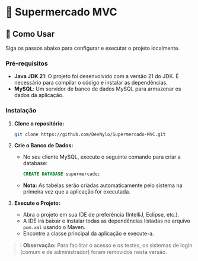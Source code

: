 # 🛒 Supermercado MVC

## 🚀 Como Usar

Siga os passos abaixo para configurar e executar o projeto localmente.

### Pré-requisitos

- **Java JDK 21**: O projeto foi desenvolvido com a versão 21 do JDK. É necessário para compilar o código e instalar as dependências.
- **MySQL**: Um servidor de banco de dados MySQL para armazenar os dados da aplicação.

### Instalação

1. **Clone o repositório:**
   ```sh
   git clone https://github.com/DevNylo/Supermercado-MVC.git
   ```

2. **Crie o Banco de Dados:**
   - No seu cliente MySQL, execute o seguinte comando para criar a database:
     ```sql
     CREATE DATABASE supermercado;
     ```
   - **Nota:** As tabelas serão criadas automaticamente pelo sistema na primeira vez que a aplicação for executada.

3. **Execute o Projeto:**
   - Abra o projeto em sua IDE de preferência (IntelliJ, Eclipse, etc.).
   - A IDE irá baixar e instalar todas as dependências listadas no arquivo `pom.xml` usando o Maven.
   - Encontre a classe principal da aplicação e execute-a.

> ℹ️ **Observação:** Para facilitar o acesso e os testes, os sistemas de login (comum e de administrador) foram removidos nesta versão.
